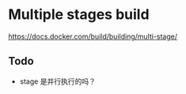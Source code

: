 # Multiple stages build

https://docs.docker.com/build/building/multi-stage/

## Todo

- stage 是并行执行的吗？
